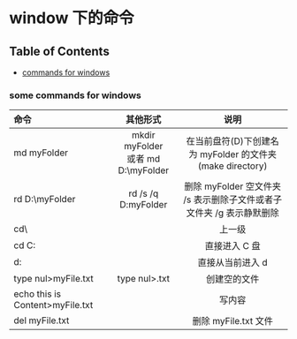 # window 下的命令

## Table of Contents

- [commands for windows](#windows)

<a name="windows" id="windows">

### some commands for windows

| 命令                            |               其他形式                |                                 说明                                 |
| :------------------------------ | :-----------------------------------: | :------------------------------------------------------------------: |
| md myFolder                     | mkdir myFolder<br>或者 md D:\myFolder |      在当前盘符(D)下创建名为 myFolder 的文件夹(make directory)       |
| rd D:\myFolder                  |          rd /s /q D:myFolder          | 删除 myFolder 空文件夹 /s 表示删除子文件或者子文件夹 /g 表示静默删除 |
| cd\                             |                                       |                                上一级                                |
| cd C:                           |                                       |                            直接进入 C 盘                             |
| d:                              |                                       |                           直接从当前进入 d                           |
| type nul>myFile.txt             |             type nul>.txt             |                             创建空的文件                             |
| echo this is Content>myFile.txt |                                       |                                写内容                                |
| del myFile.txt                  |                                       |                         删除 myFile.txt 文件                         |
